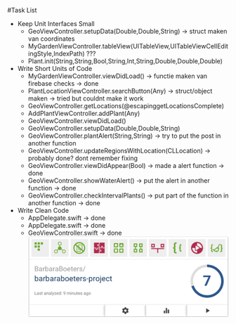 #Task List
- Keep Unit Interfaces Small
    - GeoViewController.setupData(Double,Double,String) -> struct maken van coordinates
    - MyGardenViewController.tableView(UITableView,UITableViewCellEditingStyle,IndexPath) ???
    - Plant.init(String,String,Bool,String,Int,String,Double,Double,Double)
- Write Short Units of Code
    - MyGardenViewController.viewDidLoad() -> functie maken van firebase checks -> done
    - PlantLocationViewController.searchButton(Any) -> struct/object maken -> tried but couldnt make it work
    - GeoViewController.getLocations(@escapinggetLocationsComplete)
    - AddPlantViewController.addPlant(Any)
    - GeoViewController.viewDidLoad()
    - GeoViewController.setupData(Double,Double,String) 
    - GeoViewController.plantAlert(String,String) -> try to put the post in another function
    - GeoViewController.updateRegionsWithLocation(CLLocation) -> probably done? dont remember fixing
    - GeoViewController.viewDidAppear(Bool) -> made a alert function -> done
    - GeoViewController.showWaterAlert() -> put the alert in another function -> done
    - GeoViewController.checkIntervalPlants() -> put part of the function in another function -> done
- Write Clean Code
    - AppDelegate.swift -> done
    - AppDelegate.swift -> done
    - GeoViewController.swift -> done
![alt tag](https://github.com/barbaraboeters/barbaraboeters-project/blob/master/doc/BetterCodeHub.png)
